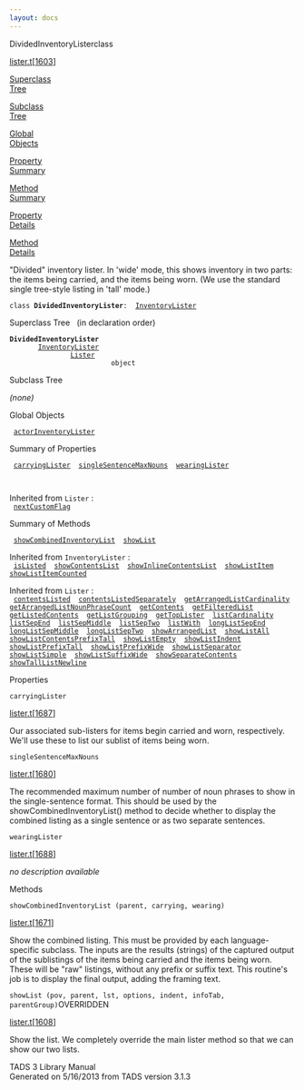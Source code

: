 ```yaml
---
layout: docs
---
```

<span class="title">DividedInventoryLister</span><span class="type">class</span>

[lister.t](../file/lister.t.html)\[[1603](../source/lister.t.html#1603)\]

[Superclass  
Tree](#_SuperClassTree_)

[Subclass  
Tree](#_SubClassTree_)

[Global  
Objects](#_ObjectSummary_)

[Property  
Summary](#_PropSummary_)

[Method  
Summary](#_MethodSummary_)

[Property  
Details](#_Properties_)

[Method  
Details](#_Methods_)

<div class="fdesc">

"Divided" inventory lister. In 'wide' mode, this shows inventory in two
parts: the items being carried, and the items being worn. (We use the
standard single tree-style listing in 'tall' mode.)

`class `**`DividedInventoryLister`**` :   `[`InventoryLister`](../object/InventoryLister.html)

</div>

<span id="_SuperClassTree_"></span>

<div class="mjhd">

<span class="hdln">Superclass Tree</span>   (in declaration order)

</div>

**`DividedInventoryLister`**  
`         `[`InventoryLister`](../object/InventoryLister.html)  
`                 `[`Lister`](../object/Lister.html)  
`                         object`  
<span id="_SubClassTree_"></span>

<div class="mjhd">

<span class="hdln">Subclass Tree</span>  

</div>

*(none)* <span id="_ObjectSummary_"></span>

<div class="mjhd">

<span class="hdln">Global Objects</span>  

</div>

` `[`actorInventoryLister`](../object/actorInventoryLister.html)`  `
<span id="_PropSummary_"></span>

<div class="mjhd">

<span class="hdln">Summary of Properties</span>  

</div>

` `[`carryingLister`](#carryingLister)`  `[`singleSentenceMaxNouns`](#singleSentenceMaxNouns)`  `[`wearingLister`](#wearingLister)`  `

` `

Inherited from `Lister` :  
` `[`nextCustomFlag`](../object/Lister.html#nextCustomFlag)`  `

<span id="_MethodSummary_"></span>

<div class="mjhd">

<span class="hdln">Summary of Methods</span>  

</div>

` `[`showCombinedInventoryList`](#showCombinedInventoryList)`  `[`showList`](#showList)`  `

Inherited from `InventoryLister` :  
` `[`isListed`](../object/InventoryLister.html#isListed)`  `[`showContentsList`](../object/InventoryLister.html#showContentsList)`  `[`showInlineContentsList`](../object/InventoryLister.html#showInlineContentsList)`  `[`showListItem`](../object/InventoryLister.html#showListItem)`  `[`showListItemCounted`](../object/InventoryLister.html#showListItemCounted)`  `

Inherited from `Lister` :  
` `[`contentsListed`](../object/Lister.html#contentsListed)`  `[`contentsListedSeparately`](../object/Lister.html#contentsListedSeparately)`  `[`getArrangedListCardinality`](../object/Lister.html#getArrangedListCardinality)`  `[`getArrangedListNounPhraseCount`](../object/Lister.html#getArrangedListNounPhraseCount)`  `[`getContents`](../object/Lister.html#getContents)`  `[`getFilteredList`](../object/Lister.html#getFilteredList)`  `[`getListedContents`](../object/Lister.html#getListedContents)`  `[`getListGrouping`](../object/Lister.html#getListGrouping)`  `[`getTopLister`](../object/Lister.html#getTopLister)`  `[`listCardinality`](../object/Lister.html#listCardinality)`  `[`listSepEnd`](../object/Lister.html#listSepEnd)`  `[`listSepMiddle`](../object/Lister.html#listSepMiddle)`  `[`listSepTwo`](../object/Lister.html#listSepTwo)`  `[`listWith`](../object/Lister.html#listWith)`  `[`longListSepEnd`](../object/Lister.html#longListSepEnd)`  `[`longListSepMiddle`](../object/Lister.html#longListSepMiddle)`  `[`longListSepTwo`](../object/Lister.html#longListSepTwo)`  `[`showArrangedList`](../object/Lister.html#showArrangedList)`  `[`showListAll`](../object/Lister.html#showListAll)`  `[`showListContentsPrefixTall`](../object/Lister.html#showListContentsPrefixTall)`  `[`showListEmpty`](../object/Lister.html#showListEmpty)`  `[`showListIndent`](../object/Lister.html#showListIndent)`  `[`showListPrefixTall`](../object/Lister.html#showListPrefixTall)`  `[`showListPrefixWide`](../object/Lister.html#showListPrefixWide)`  `[`showListSeparator`](../object/Lister.html#showListSeparator)`  `[`showListSimple`](../object/Lister.html#showListSimple)`  `[`showListSuffixWide`](../object/Lister.html#showListSuffixWide)`  `[`showSeparateContents`](../object/Lister.html#showSeparateContents)`  `[`showTallListNewline`](../object/Lister.html#showTallListNewline)`  `

<span id="_Properties_"></span>

<div class="mjhd">

<span class="hdln">Properties</span>  

</div>

<span id="carryingLister"></span>

`carryingLister`

[lister.t](../file/lister.t.html)\[[1687](../source/lister.t.html#1687)\]

<div class="desc">

Our associated sub-listers for items begin carried and worn,
respectively. We'll use these to list our sublist of items being worn.

</div>

<span id="singleSentenceMaxNouns"></span>

`singleSentenceMaxNouns`

[lister.t](../file/lister.t.html)\[[1680](../source/lister.t.html#1680)\]

<div class="desc">

The recommended maximum number of number of noun phrases to show in the
single-sentence format. This should be used by the
showCombinedInventoryList() method to decide whether to display the
combined listing as a single sentence or as two separate sentences.

</div>

<span id="wearingLister"></span>

`wearingLister`

[lister.t](../file/lister.t.html)\[[1688](../source/lister.t.html#1688)\]

<div class="desc">

*no description available*

</div>

<span id="_Methods_"></span>

<div class="mjhd">

<span class="hdln">Methods</span>  

</div>

<span id="showCombinedInventoryList"></span>

`showCombinedInventoryList (parent, carrying, wearing)`

[lister.t](../file/lister.t.html)\[[1671](../source/lister.t.html#1671)\]

<div class="desc">

Show the combined listing. This must be provided by each
language-specific subclass. The inputs are the results (strings) of the
captured output of the sublistings of the items being carried and the
items being worn. These will be "raw" listings, without any prefix or
suffix text. This routine's job is to display the final output, adding
the framing text.

</div>

<span id="showList"></span>

`showList (pov, parent, lst, options, indent, infoTab, parentGroup)`<span class="rem">OVERRIDDEN</span>

[lister.t](../file/lister.t.html)\[[1608](../source/lister.t.html#1608)\]

<div class="desc">

Show the list. We completely override the main lister method so that we
can show our two lists.

</div>

<div class="ftr">

TADS 3 Library Manual  
Generated on 5/16/2013 from TADS version 3.1.3

</div>
